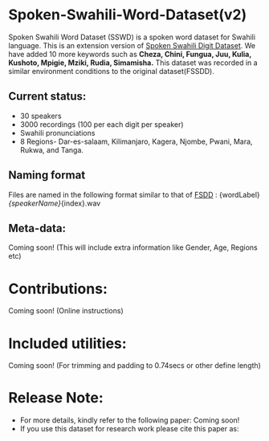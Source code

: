 # Spoken-Swahili-Word-Dataset(v2)
Spoken Swahili Word Dataset (SSWD) is a spoken word dataset for Swahili language. This is an extension version of [Spoken Swahili Digit Dataset](https://github.com/regak/Spoken-Swahili-Digit-Dataset). We have added 10 more keywords such as **Cheza, Chini, Fungua, Juu, Kulia, Kushoto, Mpigie, Mziki, Rudia, Simamisha.** This dataset was recorded in a similar environment conditions to the original dataset(FSSDD).  
## Current status:
* 30 speakers
* 3000 recordings (100 per each digit per speaker)
* Swahili pronunciations
* 8 Regions- Dar-es-salaam, Kilimanjaro, Kagera, Njombe, Pwani, Mara, Rukwa, and Tanga.
## Naming format
Files are named in the following format similar to that of [FSDD](https://github.com/Jakobovski/free-spoken-digit-dataset "FSDD") : {wordLabel}_{speakerName}_{index}.wav
## Meta-data: 
Coming soon! (This will include extra information like Gender, Age, Regions etc)
# Contributions: 
Coming soon! (Online instructions)
# Included utilities: 
Coming soon! (For trimming and padding to 0.74secs or other define length)
# Release Note: 
- For more details, kindly refer to the following paper: Coming soon!
- If you use this dataset for research work please cite this paper as:

 

